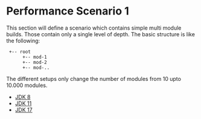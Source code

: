 # Performance Scenario 1

This section will define a scenario which contains simple multi module
builds. Those contain only a single level of depth. The basic structure
is like the following:

```
 +-- root
      +-- mod-1
      +-- mod-2
      +-- mod-..
```
The different setups only change the number of modules from 10 upto 10.000 
modules.

 * [JDK 8](./results-JDK8.html)
 * [JDK 11](./results-JDK11.html)
 * [JDK 17](./results-JDK17.html)